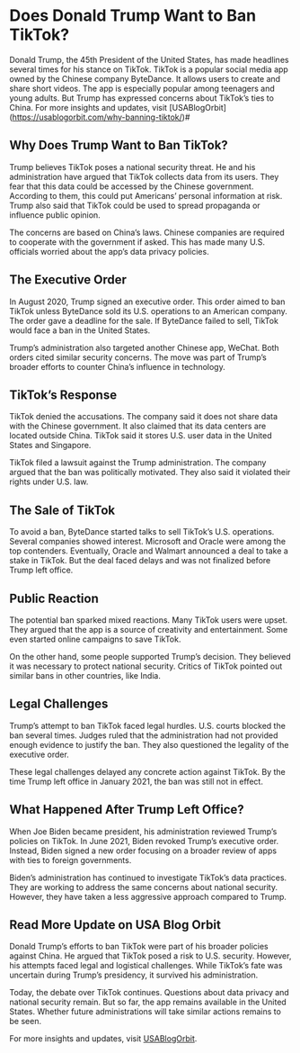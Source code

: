 # Does Donald Trump Want to Ban TikTok?

Donald Trump, the 45th President of the United States, has made headlines several times for his stance on TikTok. TikTok is a popular social media app owned by the Chinese company ByteDance. It allows users to create and share short videos. The app is especially popular among teenagers and young adults. But Trump has expressed concerns about TikTok’s ties to China.
For more insights and updates, visit [USABlogOrbit] (https://usablogorbit.com/why-banning-tiktok/)#

## Why Does Trump Want to Ban TikTok?

Trump believes TikTok poses a national security threat. He and his administration have argued that TikTok collects data from its users. They fear that this data could be accessed by the Chinese government. According to them, this could put Americans’ personal information at risk. Trump also said that TikTok could be used to spread propaganda or influence public opinion.

The concerns are based on China’s laws. Chinese companies are required to cooperate with the government if asked. This has made many U.S. officials worried about the app’s data privacy policies.

## The Executive Order

In August 2020, Trump signed an executive order. This order aimed to ban TikTok unless ByteDance sold its U.S. operations to an American company. The order gave a deadline for the sale. If ByteDance failed to sell, TikTok would face a ban in the United States.

Trump’s administration also targeted another Chinese app, WeChat. Both orders cited similar security concerns. The move was part of Trump’s broader efforts to counter China’s influence in technology.

## TikTok’s Response

TikTok denied the accusations. The company said it does not share data with the Chinese government. It also claimed that its data centers are located outside China. TikTok said it stores U.S. user data in the United States and Singapore.

TikTok filed a lawsuit against the Trump administration. The company argued that the ban was politically motivated. They also said it violated their rights under U.S. law.

## The Sale of TikTok

To avoid a ban, ByteDance started talks to sell TikTok’s U.S. operations. Several companies showed interest. Microsoft and Oracle were among the top contenders. Eventually, Oracle and Walmart announced a deal to take a stake in TikTok. But the deal faced delays and was not finalized before Trump left office.

## Public Reaction

The potential ban sparked mixed reactions. Many TikTok users were upset. They argued that the app is a source of creativity and entertainment. Some even started online campaigns to save TikTok.

On the other hand, some people supported Trump’s decision. They believed it was necessary to protect national security. Critics of TikTok pointed out similar bans in other countries, like India.

## Legal Challenges

Trump’s attempt to ban TikTok faced legal hurdles. U.S. courts blocked the ban several times. Judges ruled that the administration had not provided enough evidence to justify the ban. They also questioned the legality of the executive order.

These legal challenges delayed any concrete action against TikTok. By the time Trump left office in January 2021, the ban was still not in effect.

## What Happened After Trump Left Office?

When Joe Biden became president, his administration reviewed Trump’s policies on TikTok. In June 2021, Biden revoked Trump’s executive order. Instead, Biden signed a new order focusing on a broader review of apps with ties to foreign governments.

Biden’s administration has continued to investigate TikTok’s data practices. They are working to address the same concerns about national security. However, they have taken a less aggressive approach compared to Trump.

## Read More Update on USA Blog Orbit

Donald Trump’s efforts to ban TikTok were part of his broader policies against China. He argued that TikTok posed a risk to U.S. security. However, his attempts faced legal and logistical challenges. While TikTok’s fate was uncertain during Trump’s presidency, it survived his administration.

Today, the debate over TikTok continues. Questions about data privacy and national security remain. But so far, the app remains available in the United States. Whether future administrations will take similar actions remains to be seen.

For more insights and updates, visit [USABlogOrbit](#).

